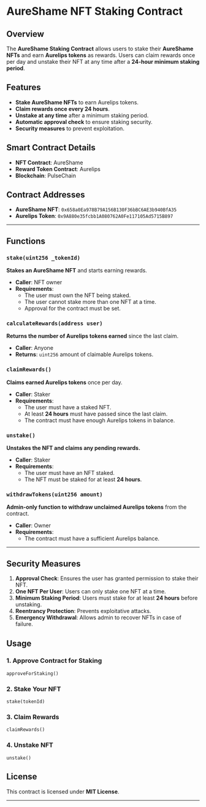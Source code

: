 # AureShame NFT Staking Contract

## Overview
The **AureShame Staking Contract** allows users to stake their **AureShame NFTs** and earn **Aurelips tokens** as rewards. Users can claim rewards once per day and unstake their NFT at any time after a **24-hour minimum staking period**.

## Features
- **Stake AureShame NFTs** to earn Aurelips tokens.
- **Claim rewards once every 24 hours**.
- **Unstake at any time** after a minimum staking period.
- **Automatic approval check** to ensure staking security.
- **Security measures** to prevent exploitation.

## Smart Contract Details
- **NFT Contract**: AureShame
- **Reward Token Contract**: Aurelips
- **Blockchain**: PulseChain

## Contract Addresses
- **AureShame NFT**: `0x658a0Ea978B79A156B130F36bBC6AE3b940BfA35`
- **Aurelips Token**: `0x9A880e35fcbb1A080762A0Fe117105Ad5715B897`

---

## Functions

### `stake(uint256 _tokenId)`
**Stakes an AureShame NFT** and starts earning rewards.

- **Caller**: NFT owner
- **Requirements**:
  - The user must own the NFT being staked.
  - The user cannot stake more than one NFT at a time.
  - Approval for the contract must be set.

### `calculateRewards(address user)`
**Returns the number of Aurelips tokens earned** since the last claim.

- **Caller**: Anyone
- **Returns**: `uint256` amount of claimable Aurelips tokens.

### `claimRewards()`
**Claims earned Aurelips tokens** once per day.

- **Caller**: Staker
- **Requirements**:
  - The user must have a staked NFT.
  - At least **24 hours** must have passed since the last claim.
  - The contract must have enough Aurelips tokens in balance.

### `unstake()`
**Unstakes the NFT and claims any pending rewards.**

- **Caller**: Staker
- **Requirements**:
  - The user must have an NFT staked.
  - The NFT must be staked for at least **24 hours**.

### `withdrawTokens(uint256 amount)`
**Admin-only function to withdraw unclaimed Aurelips tokens** from the contract.

- **Caller**: Owner
- **Requirements**:
  - The contract must have a sufficient Aurelips balance.

---

## Security Measures
1. **Approval Check**: Ensures the user has granted permission to stake their NFT.
2. **One NFT Per User**: Users can only stake one NFT at a time.
3. **Minimum Staking Period**: Users must stake for at least **24 hours** before unstaking.
4. **Reentrancy Protection**: Prevents exploitative attacks.
5. **Emergency Withdrawal**: Allows admin to recover NFTs in case of failure.


## Usage
### 1. Approve Contract for Staking
```solidity
approveForStaking()
```
### 2. Stake Your NFT
```solidity
stake(tokenId)
```
### 3. Claim Rewards
```solidity
claimRewards()
```
### 4. Unstake NFT
```solidity
unstake()
```

## License
This contract is licensed under **MIT License**.

---






